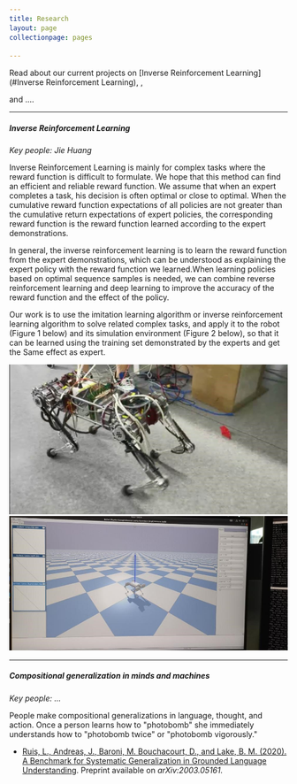 ```yaml
---
title: Research
layout: page
collectionpage: pages

---
```


<style type="text/css">
.fig {
  display: block;
  margin-left: 20px;
  float: right;
}
</style>

Read about our current projects on
[Inverse Reinforcement Learning](#Inverse Reinforcement Learning),
,

and ....

---

##### **Inverse Reinforcement Learning**

_Key people: Jie Huang_

Inverse Reinforcement Learning is mainly for complex tasks where the reward function is difficult to formulate. We hope that this method can find an efficient and reliable reward function. We assume that when an expert completes a task, his decision is often optimal or close to optimal. When the cumulative reward function expectations of all policies are not greater than the cumulative return expectations of expert policies, the corresponding reward function is the reward function learned according to the expert demonstrations. </br>

In general, the inverse reinforcement learning is to learn the reward function from the expert demonstrations, which can be understood as explaining the expert policy with the reward function we learned.When learning policies based on optimal sequence samples is needed, we can combine reverse reinforcement learning and deep learning to improve the accuracy of the reward function and the effect of the policy. </br>

Our work is to use the imitation learning algorithm or inverse reinforcement learning algorithm to solve related complex tasks, and apply it to the robot (Figure 1 below) and its simulation environment (Figure 2 below), so that it can be learned using the training set demonstrated by the experts and get the Same effect as expert. </br>

<img src="/images/projects/dogbot.jpg" style="zoom:50%;" />

<img src="/images/projects/dogbot2.jpg" style="zoom:57%;" />

---

##### Compositional generalization in minds and machines

_Key people: ..._

People make compositional generalizations in language, thought, and action. Once a person learns how to "photobomb" she immediately understands how to "photobomb twice" or "photobomb vigorously." 

- <a href="https://cims.nyu.edu/~brenden/papers/2003.05161.pdf">Ruis, L., Andreas, J., Baroni, M. Bouchacourt, D., and Lake, B. M. (2020). A Benchmark for Systematic Generalization in Grounded Language Understanding</a>. Preprint available on <em>arXiv:2003.05161.</em>
